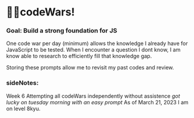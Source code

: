 # 🧙‍♂️codeWars!

### Goal: Build a strong foundation for JS
One code war per day (minimum) allows the knowledge I already have for JavaScript to be tested. When I encounter a question I dont know, I am know able to research to efficiently fill that knowledge gap. 

Storing these prompts allow me to revisit my past codes and review. 

### sideNotes:

Week 6
Attempting all codeWars independently without assistence
*got lucky on tuesday morning with an easy prompt*
As of March 21, 2023 I am on level 8kyu.